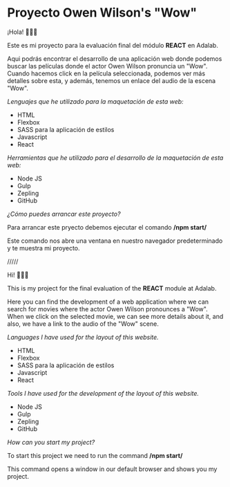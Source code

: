 # Proyecto Owen Wilson's "Wow"

¡Hola! 🙋🏻‍♀️

Este es mi proyecto para la evaluación final del módulo **REACT** en Adalab.

Aqui podrás encontrar el desarrollo de una aplicación web donde podemos buscar las películas donde el actor Owen Wilson pronuncia un "Wow". Cuando hacemos click en la película seleccionada, podemos ver más detalles sobre esta, y además, tenemos un enlace del audio de la escena "Wow".

_Lenguajes que he utilizado para la maquetación de esta web:_

- HTML
- Flexbox
- SASS para la aplicación de estilos
- Javascript
- React

_Herramientas que he utilizado para el desarrollo de la maquetación de esta web:_

- Node JS
- Gulp
- Zepling
- GitHub

_¿Cómo puedes arrancar este proyecto?_

Para arrancar este pryecto debemos ejecutar el comando **/npm start/**

Este comando nos abre una ventana en nuestro navegador predeterminado y te muestra mi proyecto.

/////

Hi! 🙋🏻‍♀️

This is my project for the final evaluation of the **REACT** module at Adalab.

Here you can find the development of a web application where we can search for movies where the actor Owen Wilson pronounces a "Wow". When we click on the selected movie, we can see more details about it, and also, we have a link to the audio of the "Wow" scene.

_Languages I have used for the layout of this website._

- HTML
- Flexbox
- SASS para la aplicación de estilos
- Javascript
- React

_Tools I have used for the development of the layout of this website._

- Node JS
- Gulp
- Zepling
- GitHub

_How can you start my project?_

To start this project we need to run the command **/npm start/**

This command opens a window in our default browser and shows you my project.
